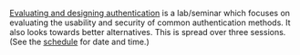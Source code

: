 [Evaluating and designing authentication][pwdeval] is a lab/seminar which 
focuses on evaluating the usability and security of common authentication 
methods. It also looks towards better alternatives. This is spread over three 
sessions. (See the [schedule][schedule] for date and time.)

[pwdeval]: https://ver.miun.se/courses/security/dasak/pwdeval.pdf
[schedule]: https://miun.se/schema
